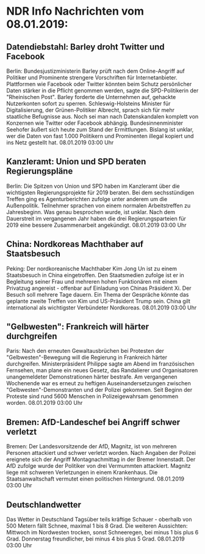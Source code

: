 # NDR Info Nachrichten vom 08.01.2019:


## Datendiebstahl: Barley droht Twitter und Facebook
Berlin: Bundesjustizministerin Barley prüft nach dem Online-Angriff auf Politiker und Prominente strengere Vorschriften für Internetanbieter. Plattformen wie Facebook oder Twitter könnten beim Schutz persönlicher Daten stärker in die Pflicht genommen werden, sagte die SPD-Politikerin der "Rheinischen Post". Barley forderte die Unternehmen auf, gehackte Nutzerkonten sofort zu sperren. Schleswig-Holsteins Minister für Digitalisierung, der Grünen-Politiker Albrecht, sprach sich für mehr staatliche Befugnisse aus. Noch sei man nach Datenskandalen komplett von Konzernen wie Twitter oder Facebook abhängig. Bundesinnenminister Seehofer äußert sich heute zum Stand der Ermittlungen. Bislang ist unklar, wer die Daten von fast 1.000 Politikern und Prominenten illegal kopiert und ins Netz gestellt hat. 08.01.2019 03:00 Uhr 

## Kanzleramt: Union und SPD beraten Regierungspläne
Berlin: Die Spitzen von Union und SPD haben im Kanzleramt über die wichtigsten Regierungsprojekte für 2019 beraten. Bei dem sechsstündigen Treffen ging es Agenturberichten zufolge unter anderem um die Außenpolitik. Teilnehmer sprachen von einem normalen Arbeitstreffen zu Jahresbeginn. Was genau besprochen wurde, ist unklar. Nach dem Dauerstreit im vergangenen Jahr haben die drei Regierungsparteien für 2019 eine bessere Zusammenarbeit angekündigt. 08.01.2019 03:00 Uhr 

## China: Nordkoreas Machthaber auf Staatsbesuch
Peking: Der nordkoreanische Machthaber Kim Jong Un ist zu einem Staatsbesuch in China eingetroffen. Den Staatsmedien zufolge ist er in Begleitung seiner Frau und mehreren hohen Funktionären mit einem Privatzug angereist - offenbar auf Einladung von Chinas Präsident Xi. Der Besuch soll mehrere Tage dauern. Ein Thema der Gespräche könnte das geplante zweite Treffen von Kim und US-Präsident Trump sein. China gilt international als wichtigster Verbündeter Nordkoreas. 08.01.2019 03:00 Uhr 

## "Gelbwesten": Frankreich will härter durchgreifen
Paris: Nach den erneuten Gewaltausbrüchen bei Protesten der "Gelbwesten"-Bewegung will die Regierung in Frankreich härter durchgreifen. Ministerpräsident Philippe sagte am Abend im französischen Fernsehen, man plane ein neues Gesetz, das Randalierer und Organisatoren unangemeldeter Demonstrationen härter bestrafe. Am vergangenen Wochenende war es erneut zu heftigen Auseinandersetzungen zwischen "Gelbwesten"-Demonstranten und der Polizei gekommen. Seit Beginn der Proteste sind rund 5600 Menschen in Polizeigewahrsam genommen worden. 08.01.2019 03:00 Uhr 

## Bremen: AfD-Landeschef bei Angriff schwer verletzt
Bremen: Der Landesvorsitzende der AfD, Magnitz, ist von mehreren Personen attackiert und schwer verletzt worden. Nach Angaben der Polizei ereignete sich der Angriff Montagnachmittag in der Bremer Innenstadt. Der AfD zufolge wurde der Politiker von drei Vermummten attackiert. Magnitz liege mit schweren Verletzungen in einem Krankenhaus. Die Staatsanwaltschaft vermutet einen politischen Hintergrund. 08.01.2019 03:00 Uhr 

## Deutschlandwetter
Das Wetter in Deutschland Tagsüber teils kräftige Schauer - oberhalb von 500 Metern fällt Schnee, maximal 1 bis 8 Grad. Die weiteren Aussichten:
Mittwoch im Nordwesten trocken, sonst Schneeregen, bei minus 1 bis plus 6 Grad. Donnerstag freundlicher, bei minus 4 bis plus 5 Grad. 08.01.2019 03:00 Uhr 
